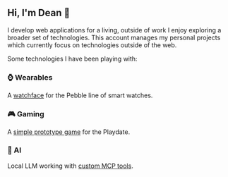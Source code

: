 ## Hi, I'm Dean 👋

I develop web applications for a living, outside of work I enjoy exploring a broader set of technologies. This account manages my personal projects which currently focus on technologies outside of the web.

Some technologies I have been playing with:

### :watch: Wearables

A [watchface](https://github.com/deans-code/rotation) for the Pebble line of smart watches.

### :video_game: Gaming

A [simple prototype game](https://github.com/deans-code/barrel-and-crank) for the Playdate.

### :crystal_ball: AI

Local LLM working with [custom MCP tools](https://github.com/deans-code/pindex).

<!--
**deans-code/deans-code** is a ✨ _special_ ✨ repository because its `README.md` (this file) appears on your GitHub profile.

Here are some ideas to get you started:

- 🔭 I’m currently working on ...
- 🌱 I’m currently learning ...
- 👯 I’m looking to collaborate on ...
- 🤔 I’m looking for help with ...
- 💬 Ask me about ...
- 📫 How to reach me: ...
- 😄 Pronouns: ...
- ⚡ Fun fact: ...
-->

